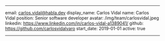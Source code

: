 ---

  email: carlos.vidal@habla.dev
  display_name: Carlos Vidal
  name: Carlos Vidal
  position: Senior software developer
  avatar: /img/team/carlosvidal.jpeg
  linkedin: https://www.linkedin.com/in/carlos-vidal-a1389041/
  github: https://github.com/carlosvidalvaro
  start_date: 2019-01-01
  active: true

---